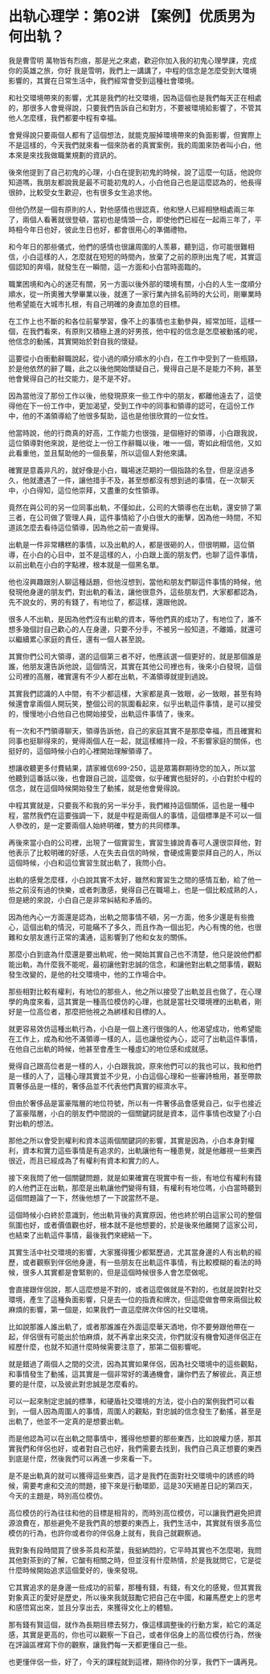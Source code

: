 # 出轨心理学：第02讲 【案例】优质男为何出轨？

我是曹雪明 萬物皆有烈痕，那是光之來處，歡迎你加入我的初鬼心理學課，完成你的英雄之旅，你好 我是雪明，我們上一講講了，中程的信念是怎麼受到大環境影響的，其實在日常生活中，我們經常會受到這種社會環境。

和社交環境帶來的影響，尤其是我們的社交環境，因為這個也是我們每天正在相處的，那很多人會覺得說，只要我們告訴自己和對方，不要被環境給影響了，不管其他人怎麼樣，我們都要中程有幸福。

會覺得說只要兩個人都有了這個想法，就能克服掉環境帶來的負面影響，但實際上不是這樣的，今天我們就來看一個來防者的真實案例，我的周圍來防者叫小白，他本來是來找我做職業規劃的資訊的。

後來他提到了自己初鬼的心理，小白在提到初鬼的時候，說了這麼一句話，他說你知道嗎，我朋友都說我是最不可能初鬼的人，小白他自己也是這麼認為的，他長得很帥，比較受女生歡迎，也有很多女生追求他。

但他仍然是一個有原則的人，對他感情也很認真，他和戀人已經相戀相處兩三年了，兩個人看著就很登頓，當初也是情頭一合，即使他們已經在一起兩三年了，平時相今年日也好，彼此生日也好，都會很用心的準備禮物。

和今年日的那些儀式，他們的感情也很讓周圍的人羡慕，聽到這，你可能很難相信，小白這樣的人，怎麼就在短短的時間內，放棄了之前的原則出鬼了呢，其實這個認知的奔塌，就發生在一瞬間，這一方面和小白當時面臨的。

職業困境和內心的迷茫有關，另一方面以後外部的環境有關，小白的人生一度順分順水，從一所奧雅大學畢業以後，就進了一家行業內排名前時的大公司，剛畢業時他希望能在大城市扎根，有自己明確的身直加息的目標。

在工作上也不斷的和各位前輩學習，像不上的事情也主動參與，經常加班，這樣一個，在我們看來，有原則又積極上進的好男孩，他中程的信念是怎麼被動搖的呢，他信念的動搖，其實開始於對自我的懷疑。

這要從小白衝動辭職說起，從小過的順分順水的小白，在工作中受到了一些瓶頸，於是他依然的辭了職，此之以後他開始懷疑自己，覺得自己是不是能力不夠，甚至他會覺得自己的社交能力，是不是不好。

因為當他沒了那份工作以後，他發現原來一些工作中的朋友，都離他遠去了，這使得他在下一份工作中，更加渴望，受到工作中的同事和領導的認可，在這份工作中，他的不滿領導給了他很多幫助，這也是他很欣賞的一位女性。

他當時說，他的行商真的好高，工作能力也很強，是個極好的領導，小白跟我說，這位領導對他來說，是他從上一份工作辭職以後，唯一一個，寄如此相信他，又如此看重他，並且幫助他的一個長輩，所以這個人對他來講。

確實是意義非凡的，就好像是小白，職場迷茫期的一個指路的名登，但是沒過多久，他就遭遇了一件，讓他措手不及，甚至想都沒有想到過的事情，在一次聊天中，小白得知，這位他崇拜，又盡重的女性領導。

竟然在與公司的另一位同事出軌，不僅如此，公司的大領導也在出軌，還安排了第三者，在公司做了管理人員，這件事情給了小白很大的衝擊，因為他一時間，不知道該怎麼去看待這位領導，因為他之前一直覺得。

出軌是一件非常糟糕的事情，以及出軌的人，都是很砸的人，但很明顯，這位領導，在小白的心目中，並不是這樣的人，小白跟上面的朋友們，也聊了這件事情，以前出軌在小白的字點裡，根本就是一個黑名單。

他也沒興趣跟別人聊這種話題，但他沒想到，當他和朋友們聊這件事情的時候，他發現他身邊的朋友們，對出軌的看法，讓他很意外，這些朋友們，大家都都認為，先不說女的，男的有錢了，有地位了，都這樣，還跟他說。

很多人不出軌，是因為他們沒有出軌的資本，等他們真的成功了，有地位了，誰不想多幾個討自己歡心的人在身邊，只要不分手，不被另一般知道，不離婚，就還可以繼續累心家庭的責任，還有一個人甚至說。

其實你們公司大領導，選的這個第三者不好，他應該選一個更好的，就是那個誰是誰，他朋友還告訴他說，這個情況，其實在其他公司裡也有，後來小白發現，這個公司裡的高層，確實還有不少人都在出軌，不滿領導就提到過說。

其實我們認識的人中間，有不少都這樣，大家都是真一致眼，必一致眼，甚至有時候還會拿兩個人開玩笑，整個公司的氛圍看起來，似乎出軌這件事情，是可以接受的，慢慢地小白他自己也開始接受，出軌這件事情了，後來。

有一次和不門領導聊天，領導告訴他，自己的家庭其實不是那麼幸福，而且確實和同事也挺聊得來的，覺得兩個人在一起，就這樣維持一段，不影響家庭的關係，也挺好的，這個時候小白的心裡開始理解領導了。

想讓收聽更多付費結果，請家維信699-250，這是眾籌群期待您的加入，所以當他聽到這番話以後，也會跟自己說，這麼做，似乎確實也挺好的，小白對於中程的信念，就在這個時候開始發生了動搖，就是他會覺得說。

中程其實就是，只要我不和我的另一半分手，我們維持這個關係，這也是一種中程，當然我們在這要強調一下，就是中程是兩個人的事情，這個標準是不可以一個人參改的，是一定要兩個人始終明確，雙方的共同標準。

再後來當小白的公司裡，出現了一個實習生，實習生據說青春可人還很崇拜他，對他表示了比較明確的好感，人在失去自信的時候，會硬成需要崇拜自己的人，所以這個時候，小白和這位實習生就出軌了，我問小白。

出軌的感覺怎麼樣，小白說其實不太好，雖然和實習生之間的感情互動，給了他一些之前沒有過的快樂，或者刺激感，覺得自己在職場上，也是一個比較成熟的人，但是總的來說，小白自己是非常糾結和矛盾的。

因為他內心一方面還是認為，出軌之間事情不頓，另一方面，他多少還是有些擔心，這個出軌的情況，可能瞞不了多久，而且作為一個出犯，內心有愧的他，也很難和女朋友進行正常的溝通，這影響到了他和女友的關係。

那麼小白到底為什麼還是要出軌呢，他一開始其實自己也不清楚，他只是說他們都能出軌，為什麼我不能呢，最初讓他對忠誠的信念，和讓他對出軌之間事情，觀點發生改變的，是他的社交環境中，他的工作場合中。

那些相對比較有權利，有地位的那些人，他之所以接受了出軌並且也做了，在心理學的角度來看，這其實是一種高位模仿的心理，也就是當社交環境裡的出軌者，剛好是一位高位者，那麼把他視之為綁樣和目標的人。

就更容易效仿這種出軌行為，小白是一個上進行很強的人，他渴望成功，他希望能在工作上，成為和他不滿領導一樣的人，這也讓他從內心，認可了出軌這件事情，在他自己出軌的時候，他甚至會產生一種虛幻的地位感和成就感。

覺得自己跟高位者是一樣的人，小白跟我說，原來他們可以的我也可以，我和他們是一樣的人了，這種心理其實並不少見，小白這個心理和一些審詩檢用，甚至帶款買奢侈品是一樣的，奢侈品並不代表他們真實的經濟水平。

但由於奢侈品是富豪階層的地位符號，所以有一件奢侈品會感覺自己，似乎也接近了富豪階層，小白的朋友們中間說的一個關鍵詞就是資本，這件事情也改變了小白對出軌的想法。

那他之所以會受到權利和資本這兩個關鍵詞的影響，其實是因為，小白本身對權利，資本和實力這些事情是有追求的，出軌讓他有一種患覺，就是他離視一些東西很近，而且已經成為了有權利有資本和實力的人。

接下來我問了他一個關鍵問題，就是如果確實在現實中有一些，有地位有權利有錢的人他們正在出軌，那麼是出軌讓他們變得有錢，有權利有地位嗎，小白當時聽到這個問題論了一下，然後他想了一下說當然不是。

這個時候小白終於意識到，他出軌背後的真實原因，他也終於明白這家公司的整個氛圍也好，或者價值觀也好，根本就不是他想要的，於是後來他離開了這家公司，也結束了出軌這件事情，最後我們來總結一下。

其實生活中社交環境的影響，大家獲得獲少都緊歷過，尤其當身邊的人有出軌的經歷，或者觀察到伴侶他身邊，有一些朋友在出軌這件事情，有比較模糊的看法的時候，很多人其實都是會緊剔的，但是這個時候很多人會怎麼做呢。

會直接跟伴侶說，那人這麼想是不對的，或者這麼做就是不對的，也就是說對社交環境，產生了這種負面影響，只是去一位的指責和牌次，但這麼做會帶來兩個比較麻煩的影響，第一個是，如果我們一直這麼牌次伴侶的社交環境。

比如說那誰人誰出軌了，或者那誰誰在外面這麼華天酒地，你不要勞跟他帶在一起，伴侶很有可能出於怕麻煩，就不再拿出來交流，你們就沒有機會知道伴侶正在經歷什麼，也就不知道什麼時候需要注意了，那第二個影響呢。

就是錯過了兩個人之間的交流，因為其實如果伴侶，因為社交環境中的這些觀點，和事情發生了動搖，這其實是一個非常好的溝通機會，讓你們去了解彼此，真正想要的是什麼，以及彼此對忠誠是怎麼看的。

可以一起來制定忠誠的標準，和硬盾社交環境的方法，從小白的案例我們可以看到，一個人因為周圍人的事情，周圍人的觀點，對忠誠的信念發生了動搖，甚至是出軌了，他並不一定真的是想要出軌。

而是他認為可以在出軌之間事情中，獲得他想要的那些東西，比如說權力感，那其實我們和伴侶也好，或者對自己也好，我們需要去找到，我們自己真正想要的東西到底是什麼，然後我們可以再進一步來看一下。

是不是出軌真的就可以獲得這些東西，這才是我們在面對社交環境中的誘惑的時候，需要考慮和交流的問題，接下來是行動環節，這是30天絕差日記的第四天，今天的主題是，時別高位模仿。

高位模仿的行為往往和他的目標是相背的，而時別高位模仿，可以讓我們避免把資源浪費在，那些避免不是我們真的想要的東西上，我們生活中，其實就有很多高位模仿的行為，也許你或者你的伴侶身上就有，我自己就觀察過。

我對象有段時間買了很多茶具和茶葉，我挺納悶的，它平時其實也不怎麼喝，我問其他對茶到的了解，它酸有相關之時，但並沒有什麼熱情，於是我就問它，它是從什麼時候開始追求這個愛好的，後來發現。

它其實追求的是身邊一些成功的前輩，那種有錢，有錢，有文化的感覺，但其實我對象真正的愛好是歷史，所以後來我就鼓勵它把自己在中國，和羅馬歷史上的思考和感悟寫出來，並且分享出去，來獲得文化上的體驗。

那有錢有賢這個，就作為長期目標去努力，像這樣調整後的行動方案，給它的滿足感，其實是更高的，你也可以觀察一下自己，或者伴侶身上的高位模仿行為，然後在評論區裡寫下你的觀察，讓我們每一天都更懂自己一些。

也更懂伴侶一些，好了，今天的課程就到這裡，期待你的分享，我們下一講再見。